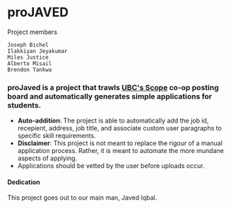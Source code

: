 proJAVED
=====
Project members
```
Joseph Bichel
Ilakkiyan Jeyakumar
Miles Justice 
Alberto Misail 
Brendon Tankwa
```

### proJaved is a project that trawls [UBC's Scope](https://scope.sciencecoop.ubc.ca/students/student-login.htm) co-op posting board and automatically generates simple applications for students. 

- **Auto-addition**: The project is able to automatically add the job id, recepient, address, job title, and associate custom user paragraphs to specific skill requirements. 
- **Disclaimer**: This project is  not meant to replace the rigour of a manual application process. Rather, it is meant to automate the more mundane aspects of applying. 
- Applications should be vetted by the user before uploads occur. 

#### Dedication
This project goes out to our main man, Javed Iqbal. 